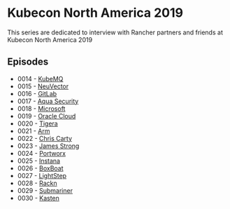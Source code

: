 # Kubecon North America 2019

This series are dedicated to interview with Rancher partners and friends at Kubecon North America 2019

## Episodes

- 0014 - [KubeMQ](../../episodes/0014/README.md)
- 0015 - [NeuVector](../../episodes/0015/README.md)
- 0016 - [GitLab](../../episodes/0016/README.md)
- 0017 - [Aqua Security](../../episodes/0017/README.md)
- 0018 - [Microsoft](../../episodes/0018/README.md)
- 0019 - [Oracle Cloud](../../episodes/0019/README.md)
- 0020 - [Tigera](../../episodes/0020/README.md)
- 0021 - [Arm](../../episodes/0021/README.md)
- 0022 - [Chris Carty](../../episodes/0022/README.md)
- 0023 - [James Strong](../../episodes/0023/README.md)
- 0024 - [Portworx](../../episodes/0024/README.md)
- 0025 - [Instana](../../episodes/0025/README.md)
- 0026 - [BoxBoat](../../episodes/0026/README.md)
- 0027 - [LightStep](../../episodes/0027/README.md)
- 0028 - [Rackn](../../episodes/0028/README.md)
- 0029 - [Submariner](../../episodes/0029/README.md)
- 0030 - [Kasten](../../episodes/0030/README.md)
